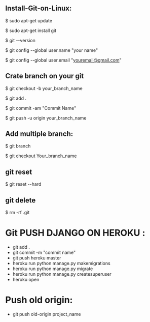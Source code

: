 ## Install-Git-on-Linux:

$ sudo apt-get update

$ sudo apt-get install git

$ git --version

$ git config --global user.name "your name"

$ git config --global user.email "youremail@gmail.com"


## Crate branch on your git

$ git checkout -b your_branch_name

$ git add .

$ git commit -am "Commit Name"

$ git push -u origin your_branch_name

## Add multiple branch:

$ git branch

$ git checkout Your_branch_name

## git reset 

$ git reset --hard

## git delete 

$ rm -rf .git

# Git PUSH DJANGO ON HEROKU :
- git add .
- git commit -m "commit name"
- git push heroku master
- heroku run python manage.py makemigrations
- heroku run python manage.py migrate
- heroku run python manage.py createsuperuser
- heroku open

# Push old origin:
- git push old-origin project_name






